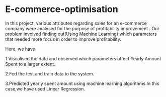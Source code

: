 # E-commerce-optimisation

In this project, various attributes regarding sales for an e-commerce company were analysed for the purpose of profitability improvement . Our problem involved finding out(Using Machine Learning) which parameters that needed more focus in order to improve profitability.

Here, we have 

1.Visualised the data and observed which parameters affect Yearly Amount Spent to a larger extent.

2.Fed the test and train data to the system.

3.Predicted yearly spent amount using machine learning algorithms.In this case,we have used Linear Regression.
